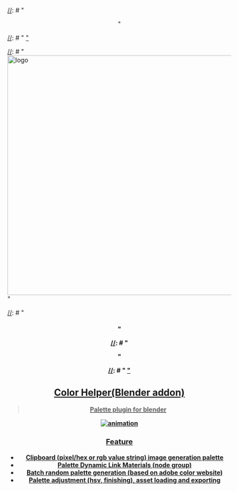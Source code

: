 [//]: # "<p align="center">"

[//]: # "  <a href="https://atticus-lv.gitee.io/super_io/#/">"

[//]: # "    <img src="res/img/logo_bg.png" alt="logo" width="540px"/>"

[//]: # "  </a>"

[//]: # "</p>"

[//]: # "<h4 align="center">"

[//]: # "    Allow you to copy and paste to import / export models and images. <br>"

[//]: # "</h4>"

[//]: # "<p align="center">"

[//]: # "    Documentation ➡️"

[//]: # "    <a href="https://atticus-lv.gitee.io/super_io/#/">"

[//]: # "	[Gitee] "

[//]: # "    </a>"

[//]: # "    Blender 2.83 ~ 3.0"

[//]: # "</p>"

## Color Helper(Blender addon)
> Palette plugin for blender

![animation](res/animation.gif)
### Feature
+ Clipboard (pixel/hex or rgb value string) image generation palette
+ Palette Dynamic Link Materials (node group)
+ Batch random palette generation (based on adobe color website)
+ Palette adjustment (hsv, finishing), asset loading and exporting
